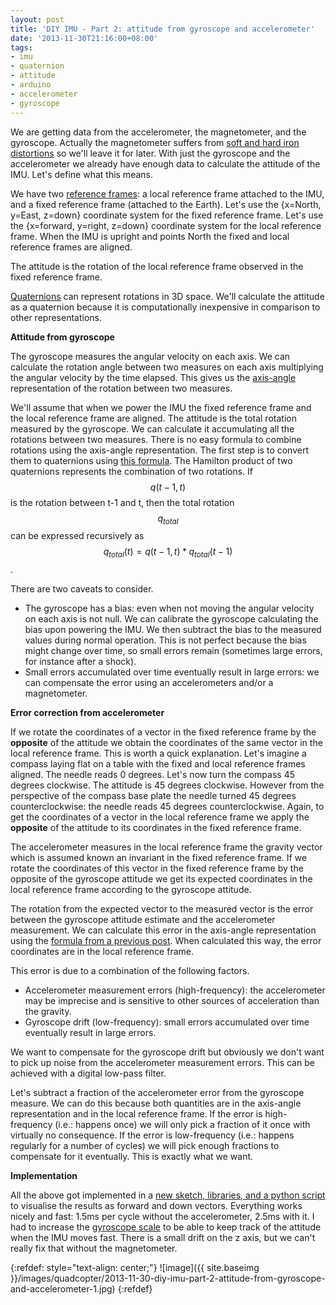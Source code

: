 ```yaml
---
layout: post
title: 'DIY IMU - Part 2: attitude from gyroscope and accelerometer'
date: '2013-11-30T21:16:00+08:00'
tags:
- imu
- quaternion
- attitude
- arduino
- accelerometer
- gyroscope
---
```

We are getting data from the accelerometer, the magnetometer, and the gyroscope. Actually the magnetometer suffers from [soft and hard iron distortions](https://www.vectornav.com/support/library?id=83) so we'll leave it for later. With just the gyroscope and the accelerometer we already have enough data to calculate the attitude of the IMU. Let's define what this means.

We have two [reference frames](https://en.wikipedia.org/wiki/Axes_conventions): a local reference frame attached to the IMU, and a fixed reference frame (attached to the Earth). Let's use the {x=North, y=East, z=down} coordinate system for the fixed reference frame. Let's use the {x=forward, y=right, z=down} coordinate system for the local reference frame. When the IMU is upright and points North the fixed and local reference frames are aligned.  
  
The attitude is the rotation of the local reference frame observed in the fixed reference frame.

[Quaternions](https://en.wikipedia.org/wiki/Quaternions_and_spatial_rotation) can represent rotations in 3D space. We'll calculate the attitude as a quaternion because it is computationally inexpensive in comparison to other representations.

**Attitude from gyroscope**

The gyroscope measures the angular velocity on each axis. We can calculate the rotation angle between two measures on each axis multiplying the angular velocity by the time elapsed. This gives us the [axis-angle](https://en.wikipedia.org/wiki/Axis%E2%80%93angle_representation) representation of the rotation between two measures.

We'll assume that when we power the IMU the fixed reference frame and the local reference frame are aligned. The attitude is the total rotation measured by the gyroscope. We can calculate it accumulating all the rotations between two measures. There is no easy formula to combine rotations using the axis-angle representation. The first step is to convert them to quaternions using [this formula](https://en.wikipedia.org/wiki/Axis%E2%80%93angle_representation#Unit_Quaternions). The Hamilton product of two quaternions represents the combination of two rotations. If $$q(t-1, t)$$ is the rotation between t-1 and t, then the total rotation $$q_{total}$$ can be expressed recursively as $$q_{total}(t) = q(t-1, t) * q_{total}(t-1)$$.

There are two caveats to consider.

- The gyroscope has a bias: even when not moving the angular velocity on each axis is not null. We can calibrate the gyroscope calculating the bias upon powering the IMU. We then subtract the bias to the measured values during normal operation. This is not perfect because the bias might change over time, so small errors remain (sometimes large errors, for instance after a shock).
- Small errors accumulated over time eventually result in large errors: we can compensate the error using an accelerometers and/or a magnetometer.

**Error correction from accelerometer**

If we rotate the coordinates of a vector in the fixed reference frame by the **opposite** of the attitude we obtain the coordinates of the same vector in the local reference frame. This is worth a quick explanation. Let's imagine a compass laying flat on a table with the fixed and local reference frames aligned. The needle reads 0 degrees. Let's now turn the compass 45 degrees clockwise. The attitude is 45 degrees clockwise. However from the perspective of the compass base plate the needle turned 45 degrees counterclockwise: the needle reads 45 degrees counterclockwise. Again, to get the coordinates of a vector in the local reference frame we apply the **opposite** of the attitude to its coordinates in the fixed reference frame.

The accelerometer measures in the local reference frame the gravity vector which is assumed known an invariant in the fixed reference frame. If we rotate the coordinates of this vector in the fixed reference frame by the opposite of the gyroscope attitude we get its expected coordinates in the local reference frame according to the gyroscope attitude.

The rotation from the expected vector to the measured vector is the error between the gyroscope attitude estimate and the accelerometer measurement. We can calculate this error in the axis-angle representation using the [formula from a previous post](https://robokitchen.tumblr.com/post/68484965839/finding-the-angle-axis-rotation-between-two-vectors). When calculated this way, the error coordinates are in the local reference frame.

This error is due to a combination of the following factors.

- Accelerometer measurement errors (high-frequency): the accelerometer may be imprecise and is sensitive to other sources of acceleration than the gravity.
- Gyroscope drift (low-frequency): small errors accumulated over time eventually result in large errors.

We want to compensate for the gyroscope drift but obviously we don't want to pick up noise from the accelerometer measurement errors. This can be achieved with a digital low-pass filter.

Let's subtract a fraction of the accelerometer error from the gyroscope measure. We can do this because both quantities are in the axis-angle representation and in the local reference frame. If the error is high-frequency (i.e.: happens once) we will only pick a fraction of it once with virtually no consequence. If the error is low-frequency (i.e.: happens regularly for a number of cycles) we will pick enough fractions to compensate for it eventually. This is exactly what we want.

**Implementation**

All the above got implemented in a [new sketch, libraries, and a python script](https://github.com/marcv81/quadcopter/commit/054294b91dfcd15f7b4e27477f1191cab42ce879) to visualise the results as forward and down vectors. Everything works nicely and fast: 1.5ms per cycle without the accelerometer, 2.5ms with it. I had to increase the [gyroscope scale](https://github.com/marcv81/quadcopter/commit/c2154e0fea6917a0d3e4e751fef5fc0b8bea784f) to be able to keep track of the attitude when the IMU moves fast. There is a small drift on the z axis, but we can't really fix that without the magnetometer.

{:refdef: style="text-align: center;"}
![image]({{ site.baseimg }}/images/quadcopter/2013-11-30-diy-imu-part-2-attitude-from-gyroscope-and-accelerometer-1.jpg)
{:refdef}
